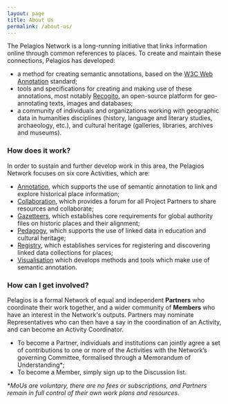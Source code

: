 ```yaml
---
layout: page
title: About Us
permalink: /about-us/
---
```


The Pelagios Network is a long-running initiative that links information online through common references to places. 
To create and maintain these connections, Pelagios has developed: 
- a method for creating semantic annotations, based on the <a href="https://www.w3.org/TR/annotation-model">W3C Web Annotation</a> standard;
- tools and specifications for creating and making use of these annotations, most notably <a href="https://recogito.pelagios.org/">Recogito</a>, an open-source platform for geo-annotating texts, images and databases;
- a community of individuals and organizations working with geographic data in humanities disciplines (history, language and literary studies, archaeology, etc.), and cultural heritage (galleries, libraries, archives and museums).

### How does it work?
In order to sustain and further develop work in this area, the Pelagios Network focuses on six core Activities, which are: 
- <a href="https://pelagios.github.io/activities/annotation/">Annotation</a>, which supports the use of semantic annotation to link and explore historical place information; 
- <a href="https://pelagios.github.io/activities/collaboration/">Collaboration</a>, which provides a forum for all Project Partners to share resources and collaborate;
- <a href="https://pelagios.github.io/activities/gazetteers/">Gazetteers</a>, which establishes core requirements for global authority files on historic places and their alignment;
- <a href="https://pelagios.github.io/activities/pedagogy/">Pedagogy</a>, which supports the use of linked data in education and cultural heritage;
- <a href="https://pelagios.github.io/activities/registry/">Registry</a>, which establishes services for registering and discovering linked data collections for places;
- <a href="https://pelagios.github.io/activities/visualisation/">Visualisation</a> which develops methods and tools which make use of semantic annotation.

### How can I get involved?
Pelagios is a formal Network of equal and independent **Partners** who coordinate their work together, and a wider community of **Members** who have an interest in the Network's outputs. Partners may nominate Representatives who can then have a say in the coordination of an Activity, and can become an Activity Coordinator. 

- To become a Partner, individuals and institutions can jointly agree a set of contributions to one or more of the Activities with the Network’s governing Committee, formalised through a Memorandum of Understanding*;
- To become a Member, simply sign up to the Discussion list.

*_MoUs are voluntary, there are no fees or subscriptions, and Partners remain in full control of their own work plans and resources_.
